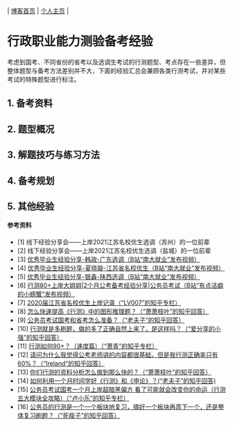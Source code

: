 | [博客首页](https://njubroccoli.github.io/blog/) | [个人主页](https://njubroccoli.github.io/zh-cn/) |

# 行政职业能力测验备考经验

考虑到国考、不同省份的省考以及选调生考试的行测题型、考点存在一些差异，但整体题型与备考方法差别并不大，下面的经验汇总会兼顾各类行测考试，并对某些考试的特殊题型进行标注。

## 1. 备考资料



## 2. 题型概况

## 3. 解题技巧与练习方法

## 4. 备考规划

## 5. 其他经验

#### 参考资料


- [1] 线下经验分享会——上岸2021江苏名校优生选调（苏州）的一位前辈
- [2] 线下经验分享会——上岸2021江苏名校优生选调（盐城）的一位前辈
- [3] [优秀毕业生经验分享-韩政-广东选调（B站“南大就业”发布视频）](https://www.bilibili.com/video/BV1op4y1S7BR)
- [4] [优秀毕业生经验分享-夏晓璇-江苏省名校优生（B站“南大就业”发布视频）](https://www.bilibili.com/video/BV1mp4y1S76K)
- [5] [优秀毕业生经验分享-银鑫-陕西选调（B站“南大就业”发布视频）](https://www.bilibili.com/video/BV1qz4y197a6)
- [6] [行测80+上岸大姐姐|2个月公考备考经验分享|公务员考试（B站“有点洁癖的小螃蟹”发布视频）](https://www.bilibili.com/video/BV1rT4y1G72G)
- [7] [2020届江苏省名校优生上岸记录（“LV007”的知乎专栏）](https://zhuanlan.zhihu.com/p/172465705)
- [8] [怎么快速提高《行测》中的图形推理题？（“萧萧枝叶”的知乎回答）](https://www.zhihu.com/question/300875689/answer/990197715)
- [9] [公务员考试国考和省考怎么准备？（“老夫子”的知乎回答）](https://www.zhihu.com/question/297357354/answer/604159707)
- [10] [行测就是多刷题，做的多了正确自然上来了，是这样吗？（“爱分享的小强”的知乎回答）](https://www.zhihu.com/question/371548342/answer/1242730772)
- [11] [行测如何90+？（速度篇）（“萧青”的知乎专栏）](https://zhuanlan.zhihu.com/p/48575741)
- [12] [请问为什么我觉得公考老师讲的内容都很基础，但是我行测正确率只有60%？（“Ireland“的知乎回答）](https://www.zhihu.com/question/407096765/answer/1516744265)
- [13] [你们行测的资料分析怎么做到那么快的？（“萧萧枝叶”的知乎回答）](https://www.zhihu.com/question/51419155/answer/1165238223)
- [14] [如何利用一个月时间学好《行测》和《申论》？(“老夫子”的知乎回答)](https://www.zhihu.com/question/29547043/answer/683768687)
- [15] [公务员考试国考一个月上岸超暗黑偏方 看了可能就会改变你的命运（行测五大模块全攻略）（“卢小乐”的知乎专栏）](https://zhuanlan.zhihu.com/p/110097786)
- [16] [公务员的行测是一个一个板块地复习，搞好一个板块再弄下一个，还是整体复习刷题？（“死瘦子”的知乎回答）](https://www.zhihu.com/question/277167935/answer/1631518311)